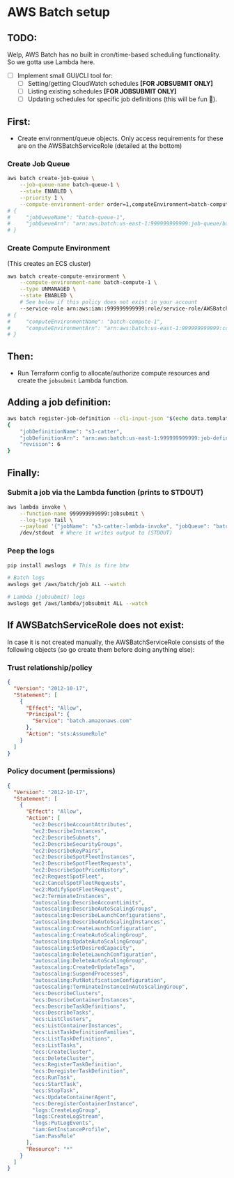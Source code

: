 # AWS Batch setup

## TODO:

Welp, AWS Batch has no built in cron/time-based scheduling functionality. So we gotta use Lambda here.

- [ ] Implement small GUI/CLI tool for:
  - [ ] Setting/getting CloudWatch schedules **[FOR JOBSUBMIT ONLY]**
  - [ ] Listing existing schedules **[FOR JOBSUBMIT ONLY]**
  - [ ] Updating schedules for specific job definitions (this will be fun 😬).

## First:
* Create environment/queue objects. Only access requirements for these are on the AWSBatchServiceRole (detailed at the bottom)

### Create Job Queue
```bash
aws batch create-job-queue \
    --job-queue-name batch-queue-1 \
    --state ENABLED \
    --priority 1 \
    --compute-environment-order order=1,computeEnvironment=batch-compute-1
# {
#     "jobQueueName": "batch-queue-1",
#     "jobQueueArn": "arn:aws:batch:us-east-1:999999999999:job-queue/batch-queue-1"
# }
```

### Create Compute Environment
(This creates an ECS cluster)
```bash
aws batch create-compute-environment \
    --compute-environment-name batch-compute-1 \
    --type UNMANAGED \
    --state ENABLED \
    # See below if this policy does not exist in your account
    --service-role arn:aws:iam::999999999999:role/service-role/AWSBatchServiceRole
# {
#     "computeEnvironmentName": "batch-compute-1",
#     "computeEnvironmentArn": "arn:aws:batch:us-east-1:999999999999:compute-environment/batch-compute-1"
# }
```

## Then:
* Run Terraform config to allocate/authorize compute resources and create the `jobsubmit` Lambda function.

## Adding a job definition:
```bash
aws batch register-job-definition --cli-input-json "$(echo data.template_file.s3_catter.rendered | terraform console)"
{
    "jobDefinitionName": "s3-catter",
    "jobDefinitionArn": "arn:aws:batch:us-east-1:999999999999:job-definition/s3-catter:6",
    "revision": 6
}
```

## Finally:

### Submit a job via the Lambda function (prints to STDOUT)

```bash
aws lambda invoke \
    --function-name 999999999999:jobsubmit \
    --log-type Tail \
    --payload '{"jobName": "s3-catter-lambda-invoke", "jobQueue": "batch-queue-1", "jobDefinition": "s3-catter:5"}' \
    /dev/stdout  # Where it writes output to (STDOUT)
```

### Peep the logs

```bash
pip install awslogs  # This is fire btw

# Batch logs
awslogs get /aws/batch/job ALL --watch

# Lambda (jobsubmit) logs
awslogs get /aws/lambda/jobsubmit ALL --watch
```

## If AWSBatchServiceRole does not exist:

In case it is not created manually, the AWSBatchServiceRole consists of the following objects (so go create them before doing anything else):

### Trust relationship/policy
```json
{
  "Version": "2012-10-17",
  "Statement": [
    {
      "Effect": "Allow",
      "Principal": {
        "Service": "batch.amazonaws.com"
      },
      "Action": "sts:AssumeRole"
    }
  ]
}
```

### Policy document (permissions)
```json
{
  "Version": "2012-10-17",
  "Statement": [
    {
      "Effect": "Allow",
      "Action": [
        "ec2:DescribeAccountAttributes",
        "ec2:DescribeInstances",
        "ec2:DescribeSubnets",
        "ec2:DescribeSecurityGroups",
        "ec2:DescribeKeyPairs",
        "ec2:DescribeSpotFleetInstances",
        "ec2:DescribeSpotFleetRequests",
        "ec2:DescribeSpotPriceHistory",
        "ec2:RequestSpotFleet",
        "ec2:CancelSpotFleetRequests",
        "ec2:ModifySpotFleetRequest",
        "ec2:TerminateInstances",
        "autoscaling:DescribeAccountLimits",
        "autoscaling:DescribeAutoScalingGroups",
        "autoscaling:DescribeLaunchConfigurations",
        "autoscaling:DescribeAutoScalingInstances",
        "autoscaling:CreateLaunchConfiguration",
        "autoscaling:CreateAutoScalingGroup",
        "autoscaling:UpdateAutoScalingGroup",
        "autoscaling:SetDesiredCapacity",
        "autoscaling:DeleteLaunchConfiguration",
        "autoscaling:DeleteAutoScalingGroup",
        "autoscaling:CreateOrUpdateTags",
        "autoscaling:SuspendProcesses",
        "autoscaling:PutNotificationConfiguration",
        "autoscaling:TerminateInstanceInAutoScalingGroup",
        "ecs:DescribeClusters",
        "ecs:DescribeContainerInstances",
        "ecs:DescribeTaskDefinitions",
        "ecs:DescribeTasks",
        "ecs:ListClusters",
        "ecs:ListContainerInstances",
        "ecs:ListTaskDefinitionFamilies",
        "ecs:ListTaskDefinitions",
        "ecs:ListTasks",
        "ecs:CreateCluster",
        "ecs:DeleteCluster",
        "ecs:RegisterTaskDefinition",
        "ecs:DeregisterTaskDefinition",
        "ecs:RunTask",
        "ecs:StartTask",
        "ecs:StopTask",
        "ecs:UpdateContainerAgent",
        "ecs:DeregisterContainerInstance",
        "logs:CreateLogGroup",
        "logs:CreateLogStream",
        "logs:PutLogEvents",
        "iam:GetInstanceProfile",
        "iam:PassRole"
      ],
      "Resource": "*"
    }
  ]
}
```

